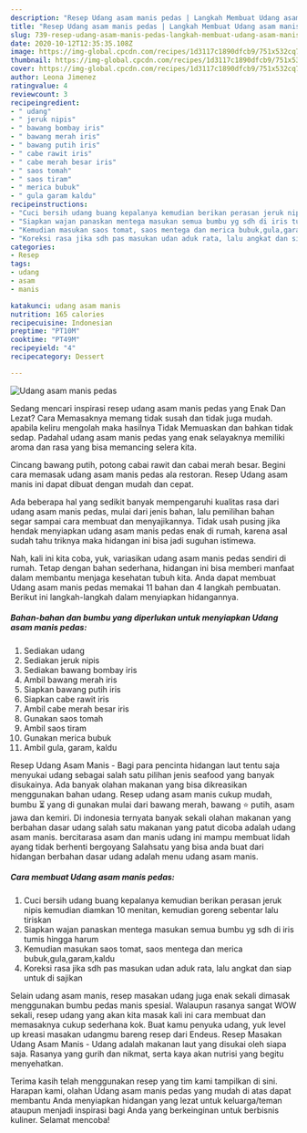 ```yaml
---
description: "Resep Udang asam manis pedas | Langkah Membuat Udang asam manis pedas Yang Enak Banget"
title: "Resep Udang asam manis pedas | Langkah Membuat Udang asam manis pedas Yang Enak Banget"
slug: 739-resep-udang-asam-manis-pedas-langkah-membuat-udang-asam-manis-pedas-yang-enak-banget
date: 2020-10-12T12:35:35.108Z
image: https://img-global.cpcdn.com/recipes/1d3117c1890dfcb9/751x532cq70/udang-asam-manis-pedas-foto-resep-utama.jpg
thumbnail: https://img-global.cpcdn.com/recipes/1d3117c1890dfcb9/751x532cq70/udang-asam-manis-pedas-foto-resep-utama.jpg
cover: https://img-global.cpcdn.com/recipes/1d3117c1890dfcb9/751x532cq70/udang-asam-manis-pedas-foto-resep-utama.jpg
author: Leona Jimenez
ratingvalue: 4
reviewcount: 3
recipeingredient:
- " udang"
- " jeruk nipis"
- " bawang bombay iris"
- " bawang merah iris"
- " bawang putih iris"
- " cabe rawit iris"
- " cabe merah besar iris"
- " saos tomah"
- " saos tiram"
- " merica bubuk"
- " gula garam kaldu"
recipeinstructions:
- "Cuci bersih udang buang kepalanya kemudian berikan perasan jeruk nipis kemudian diamkan 10 menitan, kemudian goreng sebentar lalu tiriskan"
- "Siapkan wajan panaskan mentega masukan semua bumbu yg sdh di iris tumis hingga harum"
- "Kemudian masukan saos tomat, saos mentega dan merica bubuk,gula,garam,kaldu"
- "Koreksi rasa jika sdh pas masukan udan aduk rata, lalu angkat dan siap untuk di sajikan"
categories:
- Resep
tags:
- udang
- asam
- manis

katakunci: udang asam manis 
nutrition: 165 calories
recipecuisine: Indonesian
preptime: "PT10M"
cooktime: "PT49M"
recipeyield: "4"
recipecategory: Dessert

---
```



![Udang asam manis pedas](https://img-global.cpcdn.com/recipes/1d3117c1890dfcb9/751x532cq70/udang-asam-manis-pedas-foto-resep-utama.jpg)

Sedang mencari inspirasi resep udang asam manis pedas yang Enak Dan Lezat? Cara Memasaknya memang tidak susah dan tidak juga mudah. apabila keliru mengolah maka hasilnya Tidak Memuaskan dan bahkan tidak sedap. Padahal udang asam manis pedas yang enak selayaknya memiliki aroma dan rasa yang bisa memancing selera kita.

Cincang bawang putih, potong cabai rawit dan cabai merah besar. Begini cara memasak udang asam manis pedas ala restoran. Resep Udang asam manis ini dapat dibuat dengan mudah dan cepat.

Ada beberapa hal yang sedikit banyak mempengaruhi kualitas rasa dari udang asam manis pedas, mulai dari jenis bahan, lalu pemilihan bahan segar sampai cara membuat dan menyajikannya. Tidak usah pusing jika hendak menyiapkan udang asam manis pedas enak di rumah, karena asal sudah tahu triknya maka hidangan ini bisa jadi suguhan istimewa.


Nah, kali ini kita coba, yuk, variasikan udang asam manis pedas sendiri di rumah. Tetap dengan bahan sederhana, hidangan ini bisa memberi manfaat dalam membantu menjaga kesehatan tubuh kita. Anda dapat membuat Udang asam manis pedas memakai 11 bahan dan 4 langkah pembuatan. Berikut ini langkah-langkah dalam menyiapkan hidangannya.

<!--inarticleads1-->

##### Bahan-bahan dan bumbu yang diperlukan untuk menyiapkan Udang asam manis pedas:

1. Sediakan  udang
1. Sediakan  jeruk nipis
1. Sediakan  bawang bombay iris
1. Ambil  bawang merah iris
1. Siapkan  bawang putih iris
1. Siapkan  cabe rawit iris
1. Ambil  cabe merah besar iris
1. Gunakan  saos tomah
1. Ambil  saos tiram
1. Gunakan  merica bubuk
1. Ambil  gula, garam, kaldu


Resep Udang Asam Manis - Bagi para pencinta hidangan laut tentu saja menyukai udang sebagai salah satu pilihan jenis seafood yang banyak disukainya. Ada banyak olahan makanan yang bisa dikreasikan menggunakan bahan udang. Resep udang asam manis cukup mudah, bumbu ⏳ yang di gunakan mulai dari bawang merah, bawang ⭐ putih, asam jawa dan kemiri. Di indonesia ternyata banyak sekali olahan makanan yang berbahan dasar udang salah satu makanan yang patut dicoba adalah udang asam manis. bercitarasa asam dan manis udang ini mampu membuat lidah ayang tidak berhenti bergoyang Salahsatu yang bisa anda buat dari hidangan berbahan dasar udang adalah menu udang asam manis. 

<!--inarticleads2-->

##### Cara membuat Udang asam manis pedas:

1. Cuci bersih udang buang kepalanya kemudian berikan perasan jeruk nipis kemudian diamkan 10 menitan, kemudian goreng sebentar lalu tiriskan
1. Siapkan wajan panaskan mentega masukan semua bumbu yg sdh di iris tumis hingga harum
1. Kemudian masukan saos tomat, saos mentega dan merica bubuk,gula,garam,kaldu
1. Koreksi rasa jika sdh pas masukan udan aduk rata, lalu angkat dan siap untuk di sajikan


Selain udang asam manis, resep masakan udang juga enak sekali dimasak menggunakan bumbu pedas manis spesial. Walaupun rasanya sangat WOW sekali, resep udang yang akan kita masak kali ini cara membuat dan memasaknya cukup sederhana kok. Buat kamu penyuka udang, yuk level up kreasi masakan udangmu bareng resep dari Endeus. Resep Masakan Udang Asam Manis - Udang adalah makanan laut yang disukai oleh siapa saja. Rasanya yang gurih dan nikmat, serta kaya akan nutrisi yang begitu menyehatkan. 

Terima kasih telah menggunakan resep yang tim kami tampilkan di sini. Harapan kami, olahan Udang asam manis pedas yang mudah di atas dapat membantu Anda menyiapkan hidangan yang lezat untuk keluarga/teman ataupun menjadi inspirasi bagi Anda yang berkeinginan untuk berbisnis kuliner. Selamat mencoba!
